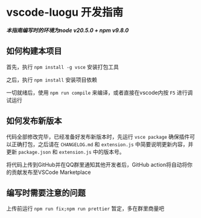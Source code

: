# vscode-luogu 开发指南

**_本指南编写时的环境为node v20.5.0 + npm v9.8.0_**

## 如何构建本项目

首先，执行 `npm install -g vsce` 安装打包工具

之后，执行 `npm install` 安装项目依赖

一切就绪后，使用 `npm run compile` 来编译，或者直接在vscode内按 `F5` 进行调试运行

## 如何发布新版本

代码全部修改完毕，已经准备好发布新版本时，先运行 `vsce package` 确保插件可以正确打包，之后请在 `CHANGELOG.md` 和 `extension.js` 中简要说明更新内容，并更新 `package.json` 和 `extension.js` 中的版本号。

将代码上传到GitHub并在QQ群里通知其他开发者后，GitHub action将自动将你的贡献发布至VSCode Marketplace

## 编写时需要注意的问题

上传前运行 `npm run fix;npm run prettier`
暂定，多在群里商量吧
